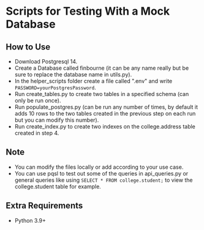 # Scripts for Testing With a Mock Database

## How to Use

- Download Postgresql 14.
- Create a Database called finbourne (it can be any name really but be sure to replace the database name in utils.py).
- In the helper_scripts folder create a file called ".env" and write ```PASSWORD=yourPostgresPassword```.
- Run create_tables.py to create two tables in a specified schema (can only be run once).
- Run populate_postgres.py (can be run any number of times, by default it adds 10 rows to the two tables created in the previous step on each run but you can modify this number).
- Run create_index.py to create two indexes on the college.address table created in step 4.

## Note

- You can modify the files locally or add according to your use case.
- You can use pqsl to test out some of the queries in api_queries.py or general queries like using ```SELECT * FROM college.student;``` to view the college.student table for example.

## Extra Requirements

- Python 3.9+

